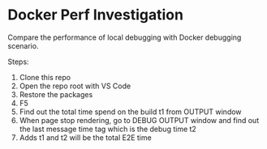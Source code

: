 # Docker Perf Investigation

Compare the performance of local debugging with Docker debugging scenario.

Steps:
1. Clone this repo
2. Open the repo root with VS Code
3. Restore the packages
4. F5
5. Find out the total time spend on the build t1 from OUTPUT window
6. When page stop rendering, go to DEBUG OUTPUT window and find out the last message time tag which is the debug time t2
7. Adds t1 and t2 will be the total E2E time